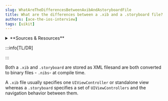```yaml
---
slug: WhatAreTheDifferencesBetweenAxibAndAstoryboardFile
title: What are the differences between a .xib and a .storyboard file?
authors: [ace-the-ios-interview]
tags: [uikit]
---
```


<details>
  <summary>**Sources & Resources**</summary>

  **Main Source:** [Ace the iOS Interview](https://aryamansharda.gumroad.com/l/tcvck)

  **Additional Sources:**

  **Further Reading:**

</details>

:::info[TL/DR]

:::

Both a `.xib` and `.storyboard` are stored as XML filesand are both converted to binary files - `.nibs`- at compile time.

A `.xib` file usually specifies one `UIViewController` or standalone view whereas a `.storyboard` specifies a set of `UIViewControllers` and the navigation behavior between them.
